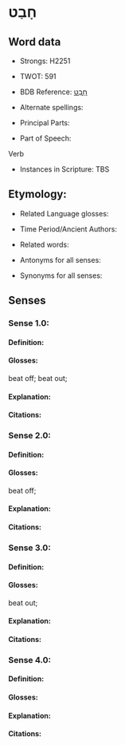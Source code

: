 # חָבַט

<!-- Status: S2="NeedsEdits" -->
<!-- Lexica used for edits:   -->

## Word data

* Strongs: H2251

* TWOT: 591

* BDB Reference: [חָבַט](rc://en/bdb/dict/h.ae.aa)

* Alternate spellings:

* Principal Parts:

* Part of Speech:

Verb

* Instances in Scripture: TBS

## Etymology:

* Related Language glosses:

* Time Period/Ancient Authors:

* Related words:

* Antonyms for all senses:

* Synonyms for all senses:

## Senses

### Sense 1.0:

#### Definition:

#### Glosses:

beat off; beat out; 

#### Explanation:

#### Citations:



### Sense 2.0:

#### Definition:

#### Glosses:

beat off; 

#### Explanation:

#### Citations:



### Sense 3.0:

#### Definition:

#### Glosses:

beat out; 

#### Explanation:

#### Citations:



### Sense 4.0:

#### Definition:

#### Glosses:



#### Explanation:

#### Citations:



